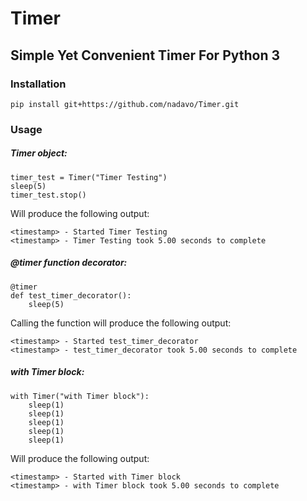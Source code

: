 # Timer
## Simple Yet Convenient Timer For Python 3

### Installation
```
pip install git+https://github.com/nadavo/Timer.git
```

### Usage

##### Timer object:
```
timer_test = Timer("Timer Testing")
sleep(5)
timer_test.stop()
```
Will produce the following output:
```
<timestamp> - Started Timer Testing
<timestamp> - Timer Testing took 5.00 seconds to complete
```
##### @timer function decorator:
```
@timer
def test_timer_decorator():
    sleep(5)
```
Calling the function will produce the following output:
```
<timestamp> - Started test_timer_decorator
<timestamp> - test_timer_decorator took 5.00 seconds to complete
```
##### with Timer block:
```
with Timer("with Timer block"):
    sleep(1)
    sleep(1)
    sleep(1)
    sleep(1)
    sleep(1)
```
Will produce the following output:
```
<timestamp> - Started with Timer block
<timestamp> - with Timer block took 5.00 seconds to complete
```
